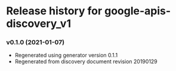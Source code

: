 # Release history for google-apis-discovery_v1

### v0.1.0 (2021-01-07)

* Regenerated using generator version 0.1.1
* Regenerated from discovery document revision 20190129

